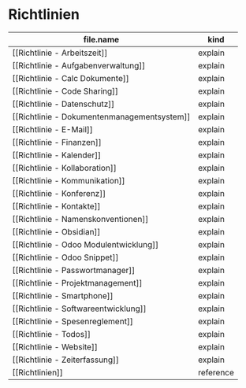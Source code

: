 # Richtlinien
| file.name | kind |
| --- | --- |
| [[Richtlinie - Arbeitszeit]] | explain |
| [[Richtlinie - Aufgabenverwaltung]] | explain |
| [[Richtlinie - Calc Dokumente]] | explain |
| [[Richtlinie - Code Sharing]] | explain |
| [[Richtlinie - Datenschutz]] | explain |
| [[Richtlinie - Dokumentenmanagementsystem]] | explain |
| [[Richtlinie - E-Mail]] | explain |
| [[Richtlinie - Finanzen]] | explain |
| [[Richtlinie - Kalender]] | explain |
| [[Richtlinie - Kollaboration]] | explain |
| [[Richtlinie - Kommunikation]] | explain |
| [[Richtlinie - Konferenz]] | explain |
| [[Richtlinie - Kontakte]] | explain |
| [[Richtlinie - Namenskonventionen]] | explain |
| [[Richtlinie - Obsidian]] | explain |
| [[Richtlinie - Odoo Modulentwicklung]] | explain |
| [[Richtlinie - Odoo Snippet]] | explain |
| [[Richtlinie - Passwortmanager]] | explain |
| [[Richtlinie - Projektmanagement]] | explain |
| [[Richtlinie - Smartphone]] | explain |
| [[Richtlinie - Softwareentwicklung]] | explain |
| [[Richtlinie - Spesenreglement]] | explain |
| [[Richtlinie - Todos]] | explain |
| [[Richtlinie - Website]] | explain |
| [[Richtlinie - Zeiterfassung]] | explain |
| [[Richtlinien]] | reference |
